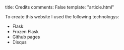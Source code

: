 title: Credits 
comments: False
template: "article.html"

To create this website I used the following technologys:

* Flask
* Frozen Flask
* Github pages
* Disqus

[home]: http://www.nathanrosspowell.com/ "Home"
[games]: http://ww.nathanrosspowell.com/credits "Nathan's credits"
